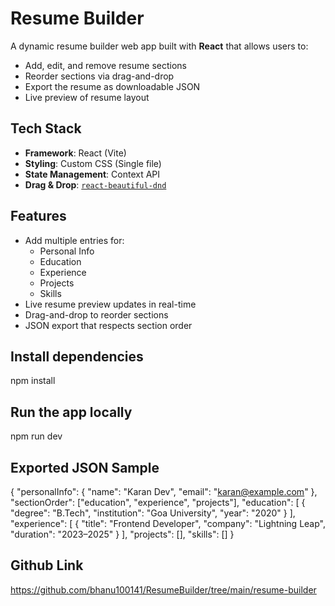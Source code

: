 # Resume Builder 

A dynamic resume builder web app built with **React** that allows users to:

-  Add, edit, and remove resume sections
-  Reorder sections via drag-and-drop
-  Export the resume as downloadable JSON
-  Live preview of resume layout

## Tech Stack

- **Framework**: React (Vite)
- **Styling**: Custom CSS (Single file)
- **State Management**: Context API
- **Drag & Drop**: [`react-beautiful-dnd`](https://github.com/bhanu100141/ResumeBuilder/tree/main/resume-builder)

##  Features

- Add multiple entries for:
  - Personal Info
  - Education
  - Experience
  - Projects
  - Skills
- Live resume preview updates in real-time
- Drag-and-drop to reorder sections
- JSON export that respects section order

## Install dependencies

npm install

## Run the app locally

npm run dev


## Exported JSON Sample

{
  "personalInfo": {
    "name": "Karan Dev",
    "email": "karan@example.com"
  },
  "sectionOrder": ["education", "experience", "projects"],
  "education": [
    {
      "degree": "B.Tech",
      "institution": "Goa University",
      "year": "2020"
    }
  ],
  "experience": [
    {
      "title": "Frontend Developer",
      "company": "Lightning Leap",
      "duration": "2023–2025"
    }
  ],
  "projects": [],
  "skills": []
}


## Github Link

https://github.com/bhanu100141/ResumeBuilder/tree/main/resume-builder